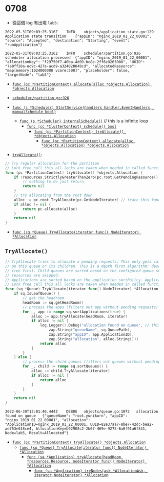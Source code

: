 # 0708

* 從這個 log 有出現 ```lab5```:

```
2022-05-31T09:03:25.316Z	INFO	objects/application_state.go:129	Application state transition	{"appID": "nginx_2019_01_22_00001", "source": "Accepted", "destination": "Starting", "event": "runApplication"}

2022-05-31T09:03:25.316Z	INFO	scheduler/partition.go:926	scheduler allocation processed	{"appID": "nginx_2019_01_22_00001", "allocationKey": "f29750f7-40ba-4d09-bc8e-2ff6e8263008", "UUID": "7a0ff20a-ec9c-427a-acd9-a324028040cd", "allocatedResource": "map[memory:1024000000 vcore:500]", "placeholder": false, "targetNode": "lab5"}
```

* [```func (pc *PartitionContext) allocate(alloc *objects.Allocation) *objects.Allocation```](https://github.com/apache/yunikorn-core/blob/a590b7d0059cc875bc9ba5c81451a3db14c54326/pkg/scheduler/partition.go#L876)
* [```scheduler/partition.go:926```](https://github.com/apache/yunikorn-core/blob/a590b7d0059cc875bc9ba5c81451a3db14c54326/pkg/scheduler/partition.go#L926)


* [```func (s *Scheduler) StartService(handlers handler.EventHandlers, manualSchedule bool)```](https://github.com/apache/yunikorn-core/blob/a590b7d0059cc875bc9ba5c81451a3db14c54326/pkg/scheduler/scheduler.go#L51)
    * [```func (s *Scheduler) internalSchedule()```](https://github.com/apache/yunikorn-core/blob/a590b7d0059cc875bc9ba5c81451a3db14c54326/pkg/scheduler/scheduler.go#L74) // this is a infinite loop
        * [```func (cc *ClusterContext) schedule() bool```](https://github.com/apache/yunikorn-core/blob/a590b7d0059cc875bc9ba5c81451a3db14c54326/pkg/scheduler/context.go#L117)
            * [```func (pc *PartitionContext) tryAllocate() *objects.Allocation```](https://github.com/apache/yunikorn-core/blob/a590b7d0059cc875bc9ba5c81451a3db14c54326/pkg/scheduler/partition.go#L825)
                * [```func (pc *PartitionContext) allocate(alloc *objects.Allocation) *objects.Allocation```](https://github.com/apache/yunikorn-core/blob/a590b7d0059cc875bc9ba5c81451a3db14c54326/pkg/scheduler/partition.go#L876)

* [```tryAllocate()```](https://github.com/apache/yunikorn-core/blob/a590b7d0059cc875bc9ba5c81451a3db14c54326/pkg/scheduler/partition.go#L825): 
```go
// Try regular allocation for the partition
// Lock free call this all locks are taken when needed in called functions
func (pc *PartitionContext) tryAllocate() *objects.Allocation {
	if !resources.StrictlyGreaterThanZero(pc.root.GetPendingResource()) {
		// nothing to do just return
		return nil
	}
	// try allocating from the root down
	alloc := pc.root.TryAllocate(pc.GetNodeIterator) // trace this function
	if alloc != nil {
		return pc.allocate(alloc)
	}
	return nil
}
```

* [```func (sq *Queue) TryAllocate(iterator func() NodeIterator) *Allocation```](https://github.com/apache/yunikorn-core/blob/a590b7d0059cc875bc9ba5c81451a3db14c54326/pkg/scheduler/objects/queue.go#L1064)

## ```TryAllocate()```
```go
// TryAllocate tries to allocate a pending requests. This only gets called if there is a pending request
// on this queue or its children. This is a depth first algorithm: descend into the depth of the queue
// tree first. Child queues are sorted based on the configured queue sortPolicy. Queues without pending
// resources are skipped.
// Applications are sorted based on the application sortPolicy. Applications without pending resources are skipped.
// Lock free call this all locks are taken when needed in called functions
func (sq *Queue) TryAllocate(iterator func() NodeIterator) *Allocation {
	if sq.IsLeafQueue() {
		// get the headroom
		headRoom := sq.getHeadRoom()
		// process the apps (filters out app without pending requests)
		for _, app := range sq.sortApplications(true) {
			alloc := app.tryAllocate(headRoom, iterator)
			if alloc != nil {
				log.Logger().Debug("allocation found on queue", // this log?
					zap.String("queueName", sq.QueuePath),
					zap.String("appID", app.ApplicationID),
					zap.String("allocation", alloc.String()))
				return alloc
			}
		}
	} else {
		// process the child queues (filters out queues without pending requests)
		for _, child := range sq.sortQueues() {
			alloc := child.TryAllocate(iterator)
			if alloc != nil {
				return alloc
			}
		}
	}
	return nil
}
```

```
2022-06-30T13:01:40.444Z	DEBUG	objects/queue.go:1072	allocation found on queue	{"queueName": "root.yunikorn", "appID": "nginx_2019_01_22_00001", "allocation": "ApplicationID=nginx_2019_01_22_00001, UUID=82e37aa7-8be7-42dc-bea2-ae753e618ce4, AllocationKey=b92908c2-2b67-469e-9275-6a6f91a6f541, Node=lab5, Result=Allocated"}
```


* [```func (pc *PartitionContext) tryAllocate() *objects.Allocation```](https://github.com/apache/yunikorn-core/blob/a590b7d0059cc875bc9ba5c81451a3db14c54326/pkg/scheduler/partition.go#L825)
    * [```func (sq *Queue) TryAllocate(iterator func() NodeIterator) *Allocation```](https://github.com/apache/yunikorn-core/blob/a590b7d0059cc875bc9ba5c81451a3db14c54326/pkg/scheduler/objects/queue.go#L1064)
        * [```func (sa *Application) tryAllocate(headRoom *resources.Resource, nodeIterator func() NodeIterator) *Allocation```](https://github.com/apache/yunikorn-core/blob/a590b7d0059cc875bc9ba5c81451a3db14c54326/pkg/scheduler/objects/application.go#L819)
            * [```func (sa *Application) tryNodes(ask *AllocationAsk, iterator NodeIterator) *Allocation```](https://github.com/apache/yunikorn-core/blob/a590b7d0059cc875bc9ba5c81451a3db14c54326/pkg/scheduler/objects/application.go#L1086)
